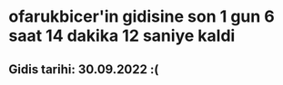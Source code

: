 # ofarukbicer'in gidisine son 1 gun 6 saat 14 dakika 12 saniye kaldi

## Gidis tarihi: 30.09.2022 :(